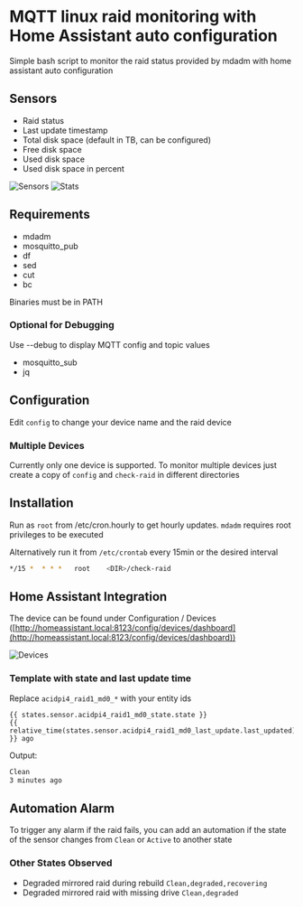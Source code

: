 # MQTT linux raid monitoring with Home Assistant auto configuration

Simple bash script to monitor the raid status provided by mdadm with home assistant auto configuration

## Sensors

 - Raid status
 - Last update timestamp
 - Total disk space (default in TB, can be configured)
 - Free disk space
 - Used disk space
 - Used disk space in percent

 ![Sensors](https://raw.githubusercontent.com/sascha432/hass_mqtt_raid_status/master/sensors.png)
 ![Stats](https://raw.githubusercontent.com/sascha432/hass_mqtt_raid_status/master/stats.png)


## Requirements

- mdadm
- mosquitto_pub
- df
- sed
- cut
- bc

Binaries must be in PATH

### Optional for Debugging

Use --debug to display MQTT config and topic values

 - mosquitto_sub
 - jq

## Configuration

Edit `config` to change your device name and the raid device

### Multiple Devices

Currently only one device is supported. To monitor multiple devices just create a copy of `config` and `check-raid` in different directories

## Installation

Run as `root` from /etc/cron.hourly to get hourly updates. `mdadm` requires root privileges to be executed

Alternatively run it from `/etc/crontab` every 15min or the desired interval

```bash
*/15 *  * * *   root    <DIR>/check-raid
```

## Home Assistant Integration

The device can be found under Configuration / Devices ([http://homeassistant.local:8123/config/devices/dashboard](http://homeassistant.local:8123/config/devices/dashboard))

![Devices](https://raw.githubusercontent.com/sascha432/hass_mqtt_raid_status/master/device.png)

### Template with state and last update time

Replace `acidpi4_raid1_md0_*` with your entity ids

```ninja
{{ states.sensor.acidpi4_raid1_md0_state.state }}
{{ relative_time(states.sensor.acidpi4_raid1_md0_last_update.last_updated) }} ago
```

Output:

```txt
Clean
3 minutes ago
```

## Automation Alarm

To trigger any alarm if the raid fails, you can add an automation if the state of the sensor changes from `Clean` or `Active` to another state

### Other States Observed

- Degraded mirrored raid during rebuild `Clean,degraded,recovering`
- Degraded mirrored raid with missing drive `Clean,degraded`

